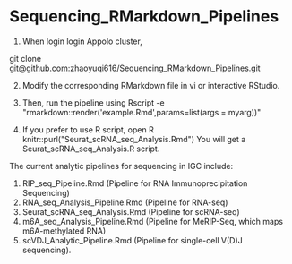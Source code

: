 # Sequencing_RMarkdown_Pipelines

1) When login login Appolo cluster,

git clone git@github.com:zhaoyuqi616/Sequencing_RMarkdown_Pipelines.git

2) Modify the corresponding RMarkdown file in vi or interactive RStudio.
 
3) Then, run the pipeline using
Rscript -e "rmarkdown::render('example.Rmd',params=list(args = myarg))"
4) If you prefer to use R script, open R
knitr::purl("Seurat_scRNA_seq_Analysis.Rmd")
You will get a Seurat_scRNA_seq_Analysis.R script.

The current analytic pipelines for sequencing in IGC include:

1. RIP_seq_Pipeline.Rmd (Pipeline for RNA Immunoprecipitation Sequencing)
2. RNA_seq_Analysis_Pipeline.Rmd (Pipeline for RNA-seq)
3. Seurat_scRNA_seq_Analysis.Rmd (Pipeline for scRNA-seq)
4. m6A_seq_Analysis_Pipeline.Rmd (Pipeline for MeRIP-Seq, which maps m6A-methylated RNA)
5. scVDJ_Analytic_Pipeline.Rmd (Pipeline for single-cell V(D)J sequencing).
